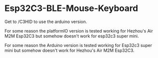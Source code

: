 # Esp32C3-BLE-Mouse-Keyboard

Get to /C3HID to use the arduino version.

For some reason the platformIO version is tested working for Hezhou's Air M2M Esp32C3 but somehow doesn't work for esp32c3 super mini.

For some reason the Arduino version is tested working for Esp32c3 super mini but somehow doesn't work for Hezhou's Air M2M Esp32C3.
